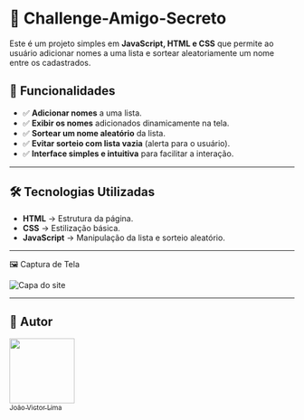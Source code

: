 # 🎲 Challenge-Amigo-Secreto

Este é um projeto simples em **JavaScript, HTML e CSS** que permite ao usuário adicionar nomes a uma lista e sortear aleatoriamente um nome entre os cadastrados.

## 🚀 Funcionalidades

- ✅ **Adicionar nomes** a uma lista.
- ✅ **Exibir os nomes** adicionados dinamicamente na tela.
- ✅ **Sortear um nome aleatório** da lista.
- ✅ **Evitar sorteio com lista vazia** (alerta para o usuário).
- ✅ **Interface simples e intuitiva** para facilitar a interação.

---

## 🛠️ Tecnologias Utilizadas

- **HTML** → Estrutura da página.
- **CSS** → Estilização básica.
- **JavaScript** → Manipulação da lista e sorteio aleatório.

---
🖼️ Captura de Tela

![Capa do site](https://github.com/user-attachments/assets/53f2ec29-832a-4313-959c-cc2552946676)

---
## 🏅 Autor

[<img loading="lazy" src="https://avatars.githubusercontent.com/u/145815442?s=96&v=4" width=115><br><sub> João Victor Lima </sub>](https://github.com/jotavelima)



